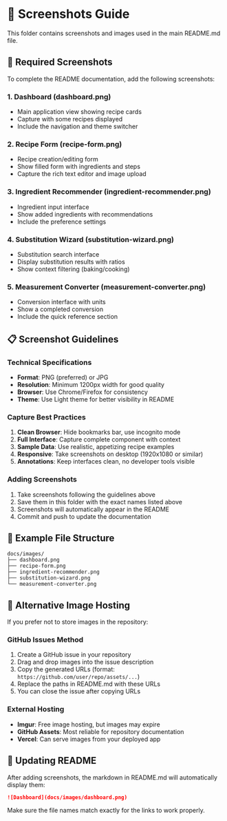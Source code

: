# 📸 Screenshots Guide

This folder contains screenshots and images used in the main README.md file.

## 🎯 Required Screenshots

To complete the README documentation, add the following screenshots:

### **1. Dashboard (dashboard.png)**
- Main application view showing recipe cards
- Capture with some recipes displayed
- Include the navigation and theme switcher

### **2. Recipe Form (recipe-form.png)**
- Recipe creation/editing form
- Show filled form with ingredients and steps
- Capture the rich text editor and image upload

### **3. Ingredient Recommender (ingredient-recommender.png)**
- Ingredient input interface
- Show added ingredients with recommendations
- Include the preference settings

### **4. Substitution Wizard (substitution-wizard.png)**
- Substitution search interface
- Display substitution results with ratios
- Show context filtering (baking/cooking)

### **5. Measurement Converter (measurement-converter.png)**
- Conversion interface with units
- Show a completed conversion
- Include the quick reference section

## 📋 Screenshot Guidelines

### **Technical Specifications**
- **Format**: PNG (preferred) or JPG
- **Resolution**: Minimum 1200px width for good quality
- **Browser**: Use Chrome/Firefox for consistency
- **Theme**: Use Light theme for better visibility in README

### **Capture Best Practices**
1. **Clean Browser**: Hide bookmarks bar, use incognito mode
2. **Full Interface**: Capture complete component with context
3. **Sample Data**: Use realistic, appetizing recipe examples
4. **Responsive**: Take screenshots on desktop (1920x1080 or similar)
5. **Annotations**: Keep interfaces clean, no developer tools visible

### **Adding Screenshots**
1. Take screenshots following the guidelines above
2. Save them in this folder with the exact names listed above
3. Screenshots will automatically appear in the README
4. Commit and push to update the documentation

## 🎨 Example File Structure
```
docs/images/
├── dashboard.png
├── recipe-form.png
├── ingredient-recommender.png
├── substitution-wizard.png
└── measurement-converter.png
```

## 🔧 Alternative Image Hosting

If you prefer not to store images in the repository:

### **GitHub Issues Method**
1. Create a GitHub issue in your repository
2. Drag and drop images into the issue description
3. Copy the generated URLs (format: `https://github.com/user/repo/assets/...`)
4. Replace the paths in README.md with these URLs
5. You can close the issue after copying URLs

### **External Hosting**
- **Imgur**: Free image hosting, but images may expire
- **GitHub Assets**: Most reliable for repository documentation
- **Vercel**: Can serve images from your deployed app

## 📝 Updating README

After adding screenshots, the markdown in README.md will automatically display them:

```markdown
![Dashboard](docs/images/dashboard.png)
```

Make sure the file names match exactly for the links to work properly. 